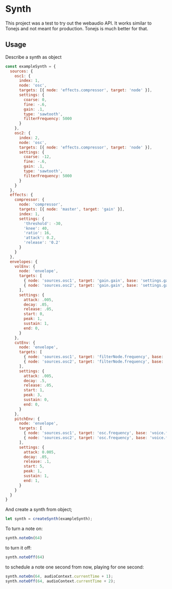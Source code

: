 # Synth

This project was a test to try out the webaudio API. It works similar to Tonejs and not meant for production. Tonejs is much better for that.

## Usage

Describe a synth as object

```JavaScript
const exampleSynth = {
  sources: {
    osc1: {
      index: 1,
      node: 'osc',
      targets: [{ node: 'effects.compressor', target: 'node' }],
      settings: {
        coarse: 0,
        fine: -.6,
        gain: .1,
        type: 'sawtooth',
        filterFrequency: 5000
      }
    },
    osc2: {
      index: 2,
      node: 'osc',
      targets: [{ node: 'effects.compressor', target: 'node' }],
      settings: {
        coarse: -12,
        fine: -.6,
        gain: .1,
        type: 'sawtooth',
        filterFrequency: 5000
      }
    }
  },
  effects: {
    compressor: {
      node: 'compressor',
      targets: [{ node: 'master', target: 'gain' }],
      index: 1,
      settings: {
        'threshold': -30,
        'knee': 40,
        'ratio': 16,
        'attack': 0.2,
        'release': '0.2'
      }
    }
  },
  envelopes: {
    volEnv: {
      node: 'envelope',
      targets: [
        { node: 'sources.osc1', target: 'gain.gain', base: 'settings.gain' },
        { node: 'sources.osc2', target: 'gain.gain', base: 'settings.gain' },
      ],
      settings: {
        attack: .005,
        decay: .05,
        release: .05,
        start: 0,
        peak: 1,
        sustain: 1,
        end: 0,
      }
    },
    cutEnv: {
      node: 'envelope',
      targets: [
        { node: 'sources.osc1', target: 'filterNode.frequency', base: 'settings.filterFrequency' },
        { node: 'sources.osc2', target: 'filterNode.frequency', base: 'settings.filterFrequency' },
      ],
      settings: {
        attack: .005,
        decay: .5,
        release: .05,
        start: 1,
        peak: 3,
        sustain: 0,
        end: 0,
      }
    },
    pitchEnv: {
      node: 'envelope',
      targets: [
        { node: 'sources.osc1', target: 'osc.frequency', base: 'voice.freq' },
        { node: 'sources.osc2', target: 'osc.frequency', base: 'voice.freq' },
      ],
      settings: {
        attack: 0.005,
        decay: .05,
        release: .1,
        start: 5,
        peak: 1,
        sustain: 1,
        end: 1,
      }
    }
  }
}
```

And create a synth from object;

```JavaScript
let synth = createSynth(exampleSynth);
```

To turn a note on:

```JavaScript
synth.noteOn(64)
```

to turn it off:

```JavaScript
synth.noteOff(64)
```

to schedule a note one second from now, playing for one second:

```JavaScript
synth.noteOn(64, audioContext.currentTime + 1);
synth.noteOff(64, audioContext.currentTime + 2);
```
